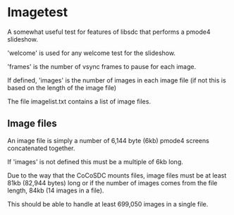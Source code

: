 # Imagetest

A somewhat useful test for features of libsdc that performs a pmode4 slideshow.

'welcome' is used for any welcome test for the slideshow.

'frames' is the number of vsync frames to pause for each image.

If defined, 'images' is the number of images in each image file (if not this is based on the length of the image file)

The file imagelist.txt contains a list of image files.

## Image files

An image file is simply a number of 6,144 byte (6kb) pmode4 screens concatenated together.

If 'images' is not defined this must be a multiple of 6kb long.

Due to the way that the CoCoSDC mounts files, image files must be at least 81kb (82,944 bytes) long or if the number of images comes from the file length, 84kb (14 images in a file).

This should be able to handle at least 699,050 images in a single file.
